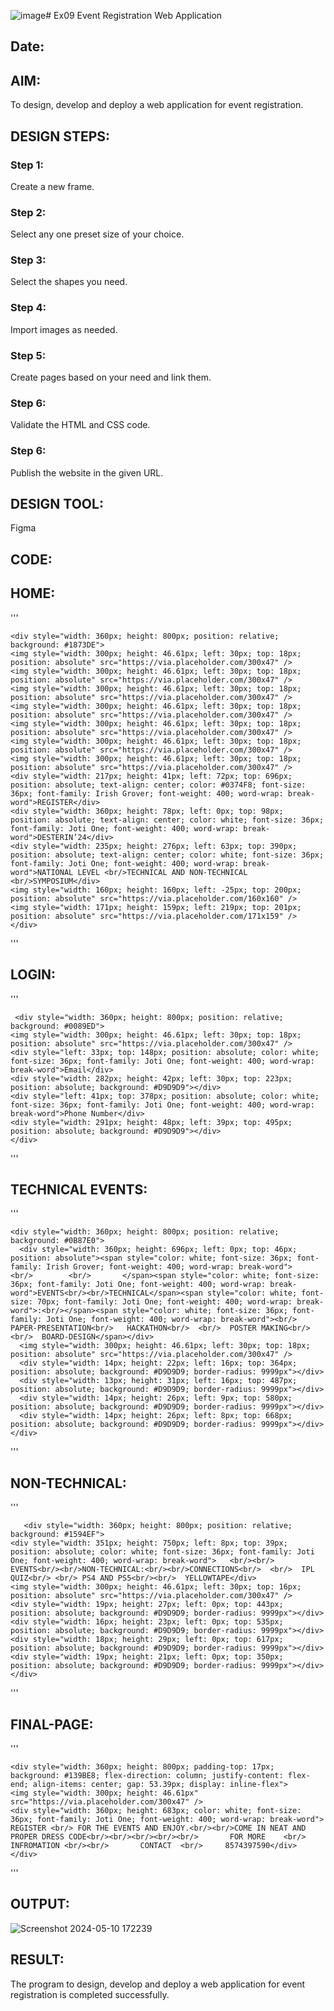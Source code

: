 ![image](https://github.com/KiranbalajiH/Figma/assets/149135475/1c0e703a-dab0-45d2-aa80-41c7ddd60afd)# Ex09 Event Registration Web Application
## Date:

## AIM:
To design, develop and deploy a web application for event registration.

## DESIGN STEPS:

### Step 1:
Create a new frame.

### Step 2:
Select any one preset size of your choice.

### Step 3:
Select the shapes you need.

### Step 4:
Import images as needed.

### Step 5:
Create pages based on your need and link them.

### Step 6:

Validate the HTML and CSS code.

### Step 6:

Publish the website in the given URL.

## DESIGN TOOL:
Figma

## CODE:
## HOME:
''' 

    <div style="width: 360px; height: 800px; position: relative; background: #1873DE">
    <img style="width: 300px; height: 46.61px; left: 30px; top: 18px; position: absolute" src="https://via.placeholder.com/300x47" />
    <img style="width: 300px; height: 46.61px; left: 30px; top: 18px; position: absolute" src="https://via.placeholder.com/300x47" />
    <img style="width: 300px; height: 46.61px; left: 30px; top: 18px; position: absolute" src="https://via.placeholder.com/300x47" />
    <img style="width: 300px; height: 46.61px; left: 30px; top: 18px; position: absolute" src="https://via.placeholder.com/300x47" />
    <img style="width: 300px; height: 46.61px; left: 30px; top: 18px; position: absolute" src="https://via.placeholder.com/300x47" />
    <img style="width: 300px; height: 46.61px; left: 30px; top: 18px; position: absolute" src="https://via.placeholder.com/300x47" />
    <img style="width: 300px; height: 46.61px; left: 30px; top: 18px; position: absolute" src="https://via.placeholder.com/300x47" />
    <div style="width: 217px; height: 41px; left: 72px; top: 696px; position: absolute; text-align: center; color: #0374F8; font-size: 36px; font-family: Irish Grover; font-weight: 400; word-wrap: break-word">REGISTER</div>
    <div style="width: 360px; height: 78px; left: 0px; top: 98px; position: absolute; text-align: center; color: white; font-size: 36px; font-family: Joti One; font-weight: 400; word-wrap: break-word">DESTERIN’24</div>
    <div style="width: 235px; height: 276px; left: 63px; top: 390px; position: absolute; text-align: center; color: white; font-size: 36px; font-family: Joti One; font-weight: 400; word-wrap: break-word">NATIONAL LEVEL <br/>TECHNICAL AND NON-TECHNICAL <br/>SYMPOSIUM</div>
    <img style="width: 160px; height: 160px; left: -25px; top: 200px; position: absolute" src="https://via.placeholder.com/160x160" />
    <img style="width: 171px; height: 159px; left: 219px; top: 201px; position: absolute" src="https://via.placeholder.com/171x159" />
    </div>
'''
## LOGIN:
'''

     <div style="width: 360px; height: 800px; position: relative; background: #0089ED">
    <img style="width: 300px; height: 46.61px; left: 30px; top: 18px; position: absolute" src="https://via.placeholder.com/300x47" />
    <div style="left: 33px; top: 148px; position: absolute; color: white; font-size: 36px; font-family: Joti One; font-weight: 400; word-wrap: break-word">Email</div>
    <div style="width: 282px; height: 42px; left: 30px; top: 223px; position: absolute; background: #D9D9D9"></div>
    <div style="left: 41px; top: 378px; position: absolute; color: white; font-size: 36px; font-family: Joti One; font-weight: 400; word-wrap: break-word">Phone Number</div>
    <div style="width: 291px; height: 48px; left: 39px; top: 495px; position: absolute; background: #D9D9D9"></div>
    </div>
'''
## TECHNICAL EVENTS:
'''

    <div style="width: 360px; height: 800px; position: relative; background: #0B87E0">
      <div style="width: 360px; height: 696px; left: 0px; top: 46px; position: absolute"><span style="color: white; font-size: 36px; font-family: Irish Grover; font-weight: 400; word-wrap: break-word">         <br/>        <br/>       </span><span style="color: white; font-size: 36px; font-family: Joti One; font-weight: 400; word-wrap: break-word">EVENTS<br/><br/>TECHNICAL</span><span style="color: white; font-size: 70px; font-family: Joti One; font-weight: 400; word-wrap: break-word">:<br/></span><span style="color: white; font-size: 36px; font-family: Joti One; font-weight: 400; word-wrap: break-word"><br/>   PAPER-PRESENTATION<br/>   HACKATHON<br/>  <br/>  POSTER MAKING<br/>   <br/>  BOARD-DESIGN</span></div>
      <img style="width: 300px; height: 46.61px; left: 30px; top: 18px; position: absolute" src="https://via.placeholder.com/300x47" />
      <div style="width: 14px; height: 22px; left: 16px; top: 364px; position: absolute; background: #D9D9D9; border-radius: 9999px"></div>
      <div style="width: 13px; height: 31px; left: 16px; top: 487px; position: absolute; background: #D9D9D9; border-radius: 9999px"></div>
      <div style="width: 14px; height: 26px; left: 9px; top: 580px; position: absolute; background: #D9D9D9; border-radius: 9999px"></div>
      <div style="width: 14px; height: 26px; left: 8px; top: 668px; position: absolute; background: #D9D9D9; border-radius: 9999px"></div>
    </div>
'''

## NON-TECHNICAL:
'''

       <div style="width: 360px; height: 800px; position: relative; background: #1594EF">
    <div style="width: 351px; height: 750px; left: 8px; top: 39px; position: absolute; color: white; font-size: 36px; font-family: Joti One; font-weight: 400; word-wrap: break-word">   <br/><br/>           EVENTS<br/><br/>NON-TECHNICAL:<br/><br/>CONNECTIONS<br/>  <br/>  IPL QUIZ<br/> <br/> PS4 AND PS5<br/><br/>  YELLOWTAPE</div>
    <img style="width: 300px; height: 46.61px; left: 30px; top: 16px; position: absolute" src="https://via.placeholder.com/300x47" />
    <div style="width: 19px; height: 27px; left: 0px; top: 443px; position: absolute; background: #D9D9D9; border-radius: 9999px"></div>
    <div style="width: 16px; height: 23px; left: 0px; top: 535px; position: absolute; background: #D9D9D9; border-radius: 9999px"></div>
    <div style="width: 18px; height: 29px; left: 0px; top: 617px; position: absolute; background: #D9D9D9; border-radius: 9999px"></div>
    <div style="width: 19px; height: 21px; left: 0px; top: 350px; position: absolute; background: #D9D9D9; border-radius: 9999px"></div>
    </div>
'''
## FINAL-PAGE:
'''

    <div style="width: 360px; height: 800px; padding-top: 17px; background: #139BE8; flex-direction: column; justify-content: flex-end; align-items: center; gap: 53.39px; display: inline-flex">
    <img style="width: 300px; height: 46.61px" src="https://via.placeholder.com/300x47" />
    <div style="width: 360px; height: 683px; color: white; font-size: 36px; font-family: Joti One; font-weight: 400; word-wrap: break-word">       REGISTER <br/> FOR THE EVENTS AND ENJOY.<br/><br/>COME IN NEAT AND PROPER DRESS CODE<br/><br/><br/><br/><br/>       FOR MORE    <br/>    INFROMATION <br/><br/>       CONTACT  <br/>     8574397590</div>
    </div>
'''





## OUTPUT:
![Screenshot 2024-05-10 172239](https://github.com/KiranbalajiH/Figma/assets/149135475/73014437-51cf-4e7d-a7e8-5b389ef54fb4)


## RESULT:
The program to design, develop and deploy a web application for event registration is completed successfully.
